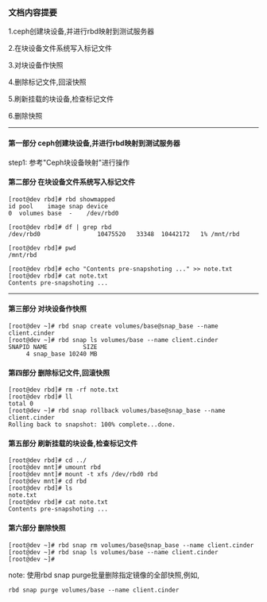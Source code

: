 ### 文档内容提要 ###
1.ceph创建块设备,并进行rbd映射到测试服务器

2.在块设备文件系统写入标记文件

3.对块设备作快照

4.删除标记文件,回滚快照

5.刷新挂载的块设备,检查标记文件

6.删除快照

_ _ _

#### 第一部分 ceph创建块设备,并进行rbd映射到测试服务器 ####

step1: 参考"Ceph块设备映射"进行操作

#### 第二部分 在块设备文件系统写入标记文件 ####
```
[root@dev rbd]# rbd showmapped
id pool    image snap device    
0  volumes base  -    /dev/rbd0

[root@dev rbd]# df | grep rbd
/dev/rbd0                10475520   33348  10442172   1% /mnt/rbd

[root@dev rbd]# pwd
/mnt/rbd

[root@dev rbd]# echo "Contents pre-snapshoting ..." >> note.txt
[root@dev rbd]# cat note.txt 
Contents pre-snapshoting ...
```
_ _ _

#### 第三部分 对块设备作快照 ####
```
[root@dev ~]# rbd snap create volumes/base@snap_base --name client.cinder
[root@dev ~]# rbd snap ls volumes/base --name client.cinder
SNAPID NAME          SIZE 
     4 snap_base 10240 MB
```

#### 第四部分 删除标记文件,回滚快照 ####
```
[root@dev rbd]# rm -rf note.txt 
[root@dev rbd]# ll
total 0
[root@dev ~]# rbd snap rollback volumes/base@snap_base --name client.cinder
Rolling back to snapshot: 100% complete...done.
```

#### 第五部分 刷新挂载的块设备,检查标记文件 ####
```
[root@dev rbd]# cd ../
[root@dev mnt]# umount rbd
[root@dev mnt]# mount -t xfs /dev/rbd0 rbd
[root@dev mnt]# cd rbd
[root@dev rbd]# ls
note.txt
[root@dev rbd]# cat note.txt 
Contents pre-snapshoting ...
```

#### 第六部分 删除快照 ####
```
[root@dev ~]# rbd snap rm volumes/base@snap_base --name client.cinder
[root@dev ~]# rbd snap ls volumes/base --name client.cinder
[root@dev ~]#
```
note: 使用rbd snap purge批量删除指定镜像的全部快照,例如,
```
rbd snap purge volumes/base --name client.cinder
```
